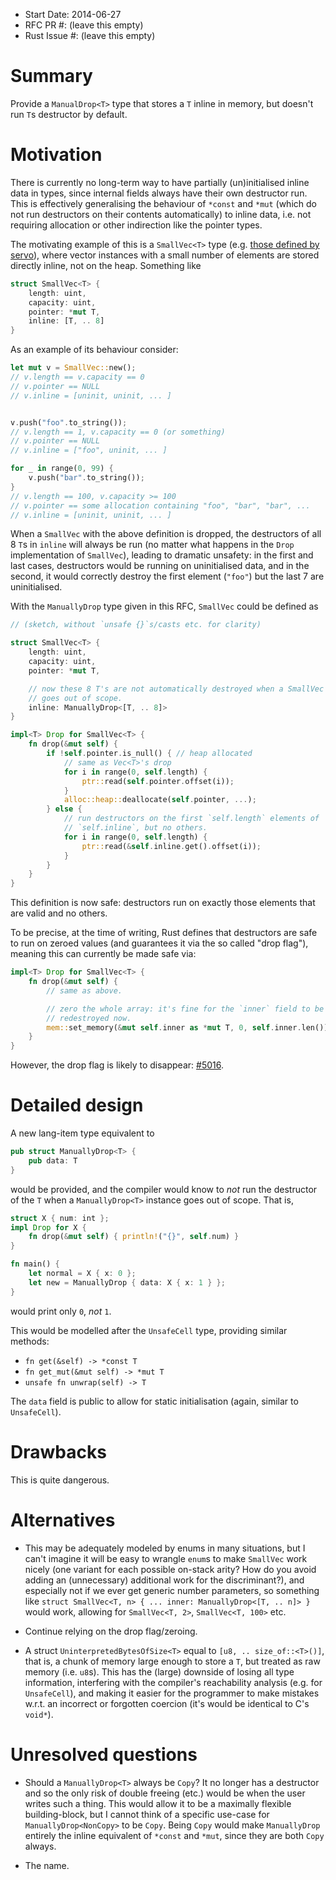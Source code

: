 - Start Date: 2014-06-27
- RFC PR #: (leave this empty)
- Rust Issue #: (leave this empty)

# Summary

Provide a `ManualDrop<T>` type that stores a `T` inline in memory, but
doesn't run `T`s destructor by default.

# Motivation

There is currently no long-term way to have partially (un)initialised
inline data in types, since internal fields always have their own
destructor run. This is effectively generalising the behaviour of
`*const` and `*mut` (which do not run destructors on their contents
automatically) to inline data, i.e. not requiring allocation or other
indirection like the pointer types.

The motivating example of this is a `SmallVec<T>` type
(e.g. [those defined by servo][servosmallvec]), where vector instances
with a small number of elements are stored directly inline, not on the
heap. Something like

```rust
struct SmallVec<T> {
    length: uint,
    capacity: uint,
    pointer: *mut T,
    inline: [T, .. 8]
}
```

[servosmallvec]: https://github.com/servo/servo/blob/bc9127c499793177bd3826dd3c1c77ff294cede3/src/components/util/smallvec.rs

As an example of its behaviour consider:

```rust
let mut v = SmallVec::new();
// v.length == v.capacity == 0
// v.pointer == NULL
// v.inline = [uninit, uninit, ... ]


v.push("foo".to_string());
// v.length == 1, v.capacity == 0 (or something)
// v.pointer == NULL
// v.inline = ["foo", uninit, ... ]

for _ in range(0, 99) {
    v.push("bar".to_string());
}
// v.length == 100, v.capacity >= 100
// v.pointer == some allocation containing "foo", "bar", "bar", ...
// v.inline = [uninit, uninit, ... ]
```

When a `SmallVec` with the above definition is dropped, the
destructors of all 8 `T`s in `inline` will always be run (no matter
what happens in the `Drop` implementation of `SmallVec`), leading to
dramatic unsafety: in the first and last cases, destructors would be
running on uninitialised data, and in the second, it would correctly
destroy the first element (`"foo"`) but the last 7 are uninitialised.

With the `ManuallyDrop` type given in this RFC, `SmallVec` could be
defined as

```rust
// (sketch, without `unsafe {}`s/casts etc. for clarity)

struct SmallVec<T> {
    length: uint,
    capacity: uint,
    pointer: *mut T,

    // now these 8 T's are not automatically destroyed when a SmallVec
    // goes out of scope.
    inline: ManuallyDrop<[T, .. 8]>
}

impl<T> Drop for SmallVec<T> {
    fn drop(&mut self) {
        if !self.pointer.is_null() { // heap allocated
            // same as Vec<T>'s drop
            for i in range(0, self.length) {
                ptr::read(self.pointer.offset(i));
            }
            alloc::heap::deallocate(self.pointer, ...);
        } else {
            // run destructors on the first `self.length` elements of
            // `self.inline`, but no others.
            for i in range(0, self.length) {
                ptr::read(&self.inline.get().offset(i));
            }
        }
    }
}
```

This definition is now safe: destructors run on exactly those elements
that are valid and no others.


To be precise, at the time of writing, Rust defines that destructors
are safe to run on zeroed values (and guarantees it via the so called
"drop flag"), meaning this can currently be made safe via:

```rust
impl<T> Drop for SmallVec<T> {
    fn drop(&mut self) {
        // same as above.

        // zero the whole array: it's fine for the `inner` field to be
        // redestroyed now.
        mem::set_memory(&mut self.inner as *mut T, 0, self.inner.len());
    }
}
```

However, the drop flag is likely to disappear:
[#5016](https://github.com/mozilla/rust/issues/5016).

# Detailed design

A new lang-item type equivalent to

```rust
pub struct ManuallyDrop<T> {
    pub data: T
}
```

would be provided, and the compiler would know to *not* run the
destructor of the `T` when a `ManuallyDrop<T>` instance goes out of
scope. That is,

```rust
struct X { num: int };
impl Drop for X {
    fn drop(&mut self) { println!("{}", self.num) }
}

fn main() {
    let normal = X { x: 0 };
    let new = ManuallyDrop { data: X { x: 1 } };
}
```

would print only `0`, *not* `1`.

This would be modelled after the `UnsafeCell` type, providing similar
methods:

- `fn get(&self) -> *const T`
- `fn get_mut(&mut self) -> *mut T`
- `unsafe fn unwrap(self) -> T`

The `data` field is public to allow for static initialisation (again,
similar to `UnsafeCell`).

# Drawbacks

This is quite dangerous.

# Alternatives

- This may be adequately modeled by enums in many situations, but I
  can't imagine it will be easy to wrangle `enum`s to make `SmallVec`
  work nicely (one variant for each possible on-stack arity? How do
  you avoid adding an (unnecessary) additional work for the
  discriminant?), and especially not if we ever get generic number
  parameters, so something like `struct SmallVec<T, n> { ... inner: ManuallyDrop<[T, .. n]> }`
  would work, allowing for `SmallVec<T, 2>`, `SmallVec<T, 100>` etc.

- Continue relying on the drop flag/zeroing.

- A struct `UninterpretedBytesOfSize<T>` equal to
  `[u8, .. size_of::<T>()]`, that is, a chunk of memory large enough
  to store a `T`, but treated as raw memory (i.e. `u8`s). This has the
  (large) downside of losing all type information, interfering with the
  compiler's reachability analysis (e.g. for `UnsafeCell`), and making
  it easier for the programmer to make mistakes w.r.t. an incorrect or
  forgotten coercion (it's would be identical to C's `void*`).

# Unresolved questions

- Should a `ManuallyDrop<T>` always be `Copy`? It no longer has a
  destructor and so the only risk of double freeing (etc.) would be
  when the user writes such a thing. This would allow it to be a
  maximally flexible building-block, but I cannot think of a specific
  use-case for `ManuallyDrop<NonCopy>` to be `Copy`. Being `Copy`
  would make `ManuallyDrop` entirely the inline equivalent of `*const`
  and `*mut`, since they are both `Copy` always.

- The name.
